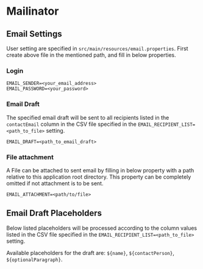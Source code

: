 # Mailinator

## Email Settings

User setting are specified in `src/main/resources/email.properties`.
First create above file in the mentioned path, and fill in below properties.

### Login

```
EMAIL_SENDER=<your_email_address>
EMAIL_PASSWORD=<your_password>
```

### Email Draft

The specified email draft will be sent to all recipients listed in the `contactEmail`
column in the CSV file specified in the `EMAIL_RECIPIENT_LIST=<path_to_file>` setting.

```
EMAIL_DRAFT=<path_to_email_draft>
```

### File attachment

A File can be attached to sent email by filling in below property with a path relative
to this application root directory.
This property can be completely omitted if not attachment is to be sent.

```
EMAIL_ATTACHMENT=<path/to/file>
```

## Email Draft Placeholders

Below listed placeholders will be processed according to the column values listed in the
CSV file specified in the `EMAIL_RECIPIENT_LIST=<path_to_file>` setting.

Available placeholders for the draft are:
`${name}`, `${contactPerson}`, `${optionalParagraph}`.
